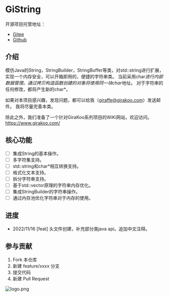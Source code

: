 # GiString

开源项目托管地址：  

- [Gitee](https://gitee.com/girakoo/gi_string.git)  
- [Github](https://github.com/GiraKoo/gi_string.git)

## 介绍

模仿Java的String，StringBuilder，StringBuffer等类，对std::string进行扩展，实现一个内存安全，可以开箱即用的，便捷的字符串类。
当前采用char*进行内部数据管理。通过拷贝构造函数创建的对象将使用同一块char*地址。
对于字符串的任何修改，都将产生新的char*。

如果对本项目感兴趣，发现问题，都可以给我（giraffe@girakoo.com）发送邮件。
我将尽量完善本类。

除此之外，我们准备了一个针对GiraKoo系列项目的WiKi网站，欢迎访问。
https://www.girakoo.com/

## 核心功能

- [ ] 集成String的基本操作。
- [ ] 多字符集支持。
- [ ] std::string和char*相互转换支持。
- [ ] 格式化文本支持。
- [ ] 拆分字符串支持。
- [ ] 基于std::vector原理的字符串内存优化。
- [ ] 集成StringBuilder的字符串操作。
- [ ] 通过内存池优化字符串对于内存的使用。

## 进度

- 2022/11/16 [feat] 头文件创建，补充部分类java api。追加中文注释。

## 参与贡献

1. Fork 本仓库
2. 新建 feature/xxxx 分支
3. 提交代码
4. 新建 Pull Request

![logo.png](https://girakoo.com/img/logo.png)